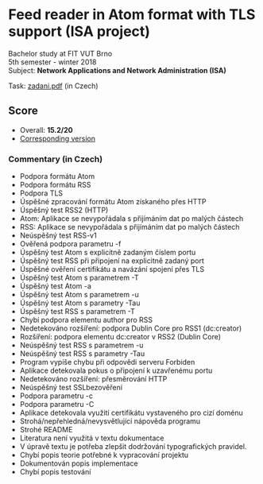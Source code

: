 # Feed reader in Atom format with TLS support (ISA project)
Bachelor study at FIT VUT Brno  
5th semester - winter 2018  
Subject: **Network Applications and Network Administration (ISA)**

Task: [zadani.pdf](./zadani.pdf) (in Czech)

## Score
* Overall: **15.2/20**
* [Corresponding version](./commit/36920f86fc708913750cb06b1024b23025718f3a)

### Commentary (in Czech)
* Podpora formátu Atom
* Podpora formátu RSS
* Podpora TLS
* Úspěšné zpracování formátu Atom získaného přes HTTP
* Úspěšný test RSS2 (HTTP)
* Atom: Aplikace se nevypořádala s přijímáním dat po malých částech
* RSS: Aplikace se nevypořádala s přijímáním dat po malých částech
* Neúspěšný test RSS-v1
* Ověřená podpora parametru -f
* Úspěšný test Atom s explicitně zadaným číslem portu
* Úspěšný test RSS při připojení na explicitně zadaný port
* Úspěšné ověření certifikátu a navázání spojení přes TLS
* Úspěšný test Atom s parametrem -T
* Úspěšný test Atom -a
* Úspěšný test Atom s parametrem -u
* Úspěšný test Atom s parametry -Tau
* Úspěšný test RSS s parametrem -T
* Chybí podpora elementu author pro RSS
* Nedetekováno rozšíření: podpora Dublin Core pro RSS1 (dc:creator)
* Rozšíření: podpora elementu dc:creator v RSS2 (Dublin Core)
* Neúspěšný test RSS s parametrem -u
* Neúspěšný test RSS s parametry -Tau
* Program vypíše chybu při odpovědi serveru Forbiden
* Aplikace detekovala pokus o připojení k uzavřenému portu
* Nedetekováno rozšíření: přesměrování HTTP
* Neúspěšný test SSLbezověření
* Podpora parametru -c
* Podpora parametru -C
* Aplikace detekovala využití certifikátu vystaveného pro cizí doménu
* Strohá/nepřehledná/nevysvětlující nápověda programu
* Strohé README
* Literatura není využitá v textu dokumentace
* V úpravě textu je potřeba zlepšit dodržování typografických pravidel.
* Chybí popis teorie potřebné k vypracování projektu
* Dokumentován popis implementace
* Chybí popis testování
